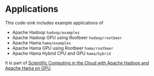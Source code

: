 Applications
================

This code-sink includes example applications of

- Apache Hadoop `hadoop/examples`
- Apache Hadoop GPU using Rootbeer `hadoop/rootbeer` 
- Apache Hama `hama/examples`
- Apache Hama GPU using Rootbeer `hama/rootbeer`
- Apache Hama Hybrid CPU and GPU `hama/hybrid`

It is part of [Scientific Computing in the Cloud with Apache Hadoop and Apache Hama on GPU](http://hadoop.illecker.at).
